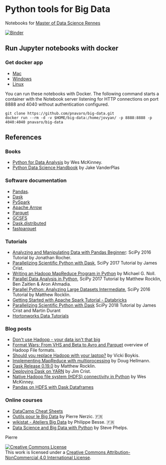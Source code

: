 # Python tools for Big Data

Notebooks for [Master of Data Science Rennes](https://www.sites.univ-rennes2.fr/master-mas/index.html)

[![Binder](https://mybinder.org/badge.svg)](https://mybinder.org/v2/gh/pnavaro/big-data/master)

## Run Jupyter notebooks with docker

### Get docker app
 - [Mac](https://www.docker.com/docker-mac)
 - [Windows](https://www.docker.com/docker-windows)
 - [Linux](https://runnable.com/docker/install-docker-on-linux)

You can run these notebooks with Docker. The following command starts a container with the Notebook 
server listening for HTTP connections on port 8888 and 4040 without authentication configured.

```
git clone https://github.com/pnavaro/big-data.git
docker run --rm -d -v $HOME/big-data:/home/jovyan/ -p 8888:8888 -p 4040:4040 pnavaro/big-data
```

## References

### Books
  * [Python for Data Analysis](https://github.com/wesm/pydata-book) by Wes McKinney.
  * [Python Data Science Handbook](https://github.com/jakevdp/PythonDataScienceHandbook) by Jake VanderPlas
  
### Software documentation
  * [Pandas](http://pandas.pydata.org).
  * [Dask](https://dask.pydata.org/)
  * [PySpark](http://spark.apache.org/docs/latest/api/python/index.html)
  * [Apache Arrow](https://arrow.apache.org/docs/python/index.html)
  * [Parquet](https://parquet.apache.org)
  * [GCSFS](http://gcsfs.readthedocs.io/en/latest/)
  * [Dask.distributed](https://distributed.readthedocs.io/en/latest/)
  * [fastparquet](https://fastparquet.readthedocs.io/en/latest/)

### Tutorials
  * [Analyzing and Manipulating Data with Pandas Beginner](https://youtu.be/6ohWS7J1hVA): SciPy 2016 Tutorial by Jonathan Rocher.
  * [Parallelizing Scientific Python with Dask](https://youtu.be/mbfsog3e5DA), SciPy 2017 Tutorial by James Crist.
  * [Writing an Hadoop MapReduce Program in Python](http://www.michael-noll.com/tutorials/writing-an-hadoop-mapreduce-program-in-python/) by Michael G. Noll.
  * [Parallel Data Analysis in Python](https://www.youtube.com/watch?v=a8gpcnmggiU), SciPy 2017 Tutorial by Matthew Rocklin, Ben Zaitlen & Aron Ahmadia.
  * [Parallel Python: Analyzing Large Datasets Intermediate](https://www.youtube.com/watch?v=5Md_sSsN51k), SciPy 2016 Tutorial by Matthew Rocklin.
  * [Getting Started with Apache Spark Tutorial - Databricks](https://databricks.com/product/getting-started-guide)
  * [Parallelizing Scientific Python with Dask](https://www.youtube.com/watch?v=mqdglv9GnM8) SciPy 2018 Tutorial by James Crist and Martin Durant
  * [Hortonworks Data Tutorials](https://github.com/hortonworks/data-tutorials)

### Blog posts
  * [Don't use Hadoop - your data isn't that big](https://www.chrisstucchio.com/blog/2013/hadoop_hatred.html)
  * [Format Wars: From VHS and Beta to Avro and Parquet](http://www.svds.com/dataformats/)  overview of Hadoop File formats.
  * [Should you replace Hadoop with your laptop?](http://veekaybee.github.io) by Vicki Boykis.
  * [Implementing MapReduce with multiprocessing](https://pymotw.com/2/multiprocessing/mapreduce.html) by Doug Hellmann.
  * [Dask Release 0.19.0](http://matthewrocklin.com/blog/work/2018/09/05/dask-0.19.0) by Matthew Rocklin.
  * [Deploying Dask on YARN](https://jcrist.github.io/dask-on-yarn) by Jim Crist.
  * [Native Hadoop file system (HDFS) connectivity in Python](http://wesmckinney.com/blog/python-hdfs-interfaces/) by Wes McKinney.
  * [Pandas on HDFS with Dask Dataframes](http://matthewrocklin.com/blog/work/2016/02/22/dask-distributed-part-2)


### Online courses
  * [DataCamp Cheat Sheets](https://www.datacamp.com/community/data-science-cheatsheets)
  * [Outils pour le Big Data](https://perso.univ-rennes1.fr/pierre.nerzic/Hadoop/) by Pierre Nerzic. 🇫🇷
  * [wikistat - Ateliers Big Data](https://github.com/wikistat/Ateliers-Big-Data) by Philippe Besse. 🇫🇷
  * [Data Science and Big Data with Python](https://github.com/phelps-sg/python-bigdata) by Steve Phelps.

Pierre

<a rel="license" href="http://creativecommons.org/licenses/by-nc/4.0/"><img alt="Creative Commons License" style="border-width:0" src="https://i.creativecommons.org/l/by-nc/4.0/88x31.png" /></a><br />This work is licensed under a <a rel="license" href="http://creativecommons.org/licenses/by-nc/4.0/">Creative Commons Attribution-NonCommercial 4.0 International License</a>.
